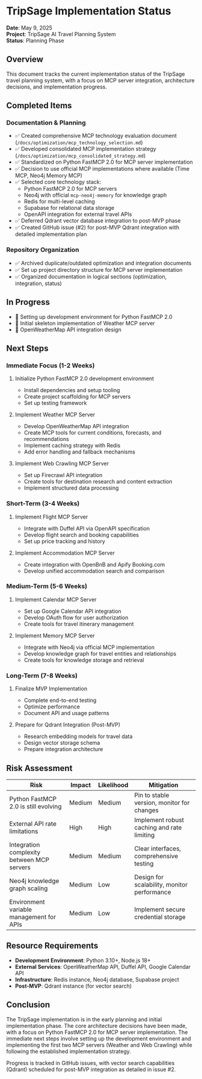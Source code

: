 # TripSage Implementation Status

**Date**: May 9, 2025  
**Project**: TripSage AI Travel Planning System  
**Status**: Planning Phase

## Overview

This document tracks the current implementation status of the TripSage travel planning system, with a focus on MCP server integration, architecture decisions, and implementation progress.

## Completed Items

### Documentation & Planning

- ✅ Created comprehensive MCP technology evaluation document (`/docs/optimization/mcp_technology_selection.md`)
- ✅ Developed consolidated MCP implementation strategy (`/docs/optimization/mcp_consolidated_strategy.md`)
- ✅ Standardized on Python FastMCP 2.0 for MCP server implementation
- ✅ Decision to use official MCP implementations where available (Time MCP, Neo4j Memory MCP)
- ✅ Selected core technology stack:
  - Python FastMCP 2.0 for MCP servers
  - Neo4j with official `mcp-neo4j-memory` for knowledge graph
  - Redis for multi-level caching
  - Supabase for relational data storage
  - OpenAPI integration for external travel APIs
- ✅ Deferred Qdrant vector database integration to post-MVP phase
- ✅ Created GitHub issue (#2) for post-MVP Qdrant integration with detailed implementation plan

### Repository Organization

- ✅ Archived duplicate/outdated optimization and integration documents
- ✅ Set up project directory structure for MCP server implementation
- ✅ Organized documentation in logical sections (optimization, integration, status)

## In Progress

- 🔄 Setting up development environment for Python FastMCP 2.0
- 🔄 Initial skeleton implementation of Weather MCP server
- 🔄 OpenWeatherMap API integration design

## Next Steps

### Immediate Focus (1-2 Weeks)

1. Initialize Python FastMCP 2.0 development environment
   - Install dependencies and setup tooling
   - Create project scaffolding for MCP servers
   - Set up testing framework

2. Implement Weather MCP Server
   - Develop OpenWeatherMap API integration
   - Create MCP tools for current conditions, forecasts, and recommendations
   - Implement caching strategy with Redis
   - Add error handling and fallback mechanisms

3. Implement Web Crawling MCP Server
   - Set up Firecrawl API integration
   - Create tools for destination research and content extraction
   - Implement structured data processing

### Short-Term (3-4 Weeks)

1. Implement Flight MCP Server
   - Integrate with Duffel API via OpenAPI specification
   - Develop flight search and booking capabilities
   - Set up price tracking and history

2. Implement Accommodation MCP Server
   - Create integration with OpenBnB and Apify Booking.com
   - Develop unified accommodation search and comparison

### Medium-Term (5-6 Weeks)

1. Implement Calendar MCP Server
   - Set up Google Calendar API integration
   - Develop OAuth flow for user authorization
   - Create tools for travel itinerary management

2. Implement Memory MCP Server
   - Integrate with Neo4j via official MCP implementation
   - Develop knowledge graph for travel entities and relationships
   - Create tools for knowledge storage and retrieval

### Long-Term (7-8 Weeks)

1. Finalize MVP Implementation
   - Complete end-to-end testing
   - Optimize performance
   - Document API and usage patterns

2. Prepare for Qdrant Integration (Post-MVP)
   - Research embedding models for travel data
   - Design vector storage schema
   - Prepare integration architecture

## Risk Assessment

| Risk | Impact | Likelihood | Mitigation |
|------|--------|------------|------------|
| Python FastMCP 2.0 is still evolving | Medium | Medium | Pin to stable version, monitor for changes |
| External API rate limitations | High | High | Implement robust caching and rate limiting |
| Integration complexity between MCP servers | Medium | Medium | Clear interfaces, comprehensive testing |
| Neo4j knowledge graph scaling | Medium | Low | Design for scalability, monitor performance |
| Environment variable management for APIs | Medium | Low | Implement secure credential storage |

## Resource Requirements

- **Development Environment**: Python 3.10+, Node.js 18+
- **External Services**: OpenWeatherMap API, Duffel API, Google Calendar API
- **Infrastructure**: Redis instance, Neo4j database, Supabase project
- **Post-MVP**: Qdrant instance (for vector search)

## Conclusion

The TripSage implementation is in the early planning and initial implementation phase. The core architecture decisions have been made, with a focus on Python FastMCP 2.0 for MCP server implementation. The immediate next steps involve setting up the development environment and implementing the first two MCP servers (Weather and Web Crawling) while following the established implementation strategy.

Progress is tracked in GitHub issues, with vector search capabilities (Qdrant) scheduled for post-MVP integration as detailed in issue #2.